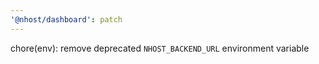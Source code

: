 ```yaml
---
'@nhost/dashboard': patch
---
```


chore(env): remove deprecated `NHOST_BACKEND_URL` environment variable

